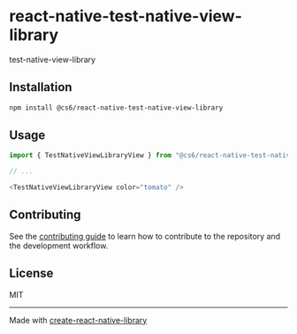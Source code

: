 # react-native-test-native-view-library

test-native-view-library

## Installation

```sh
npm install @cs6/react-native-test-native-view-library
```

## Usage

```js
import { TestNativeViewLibraryView } from "@cs6/react-native-test-native-view-library";

// ...

<TestNativeViewLibraryView color="tomato" />
```

## Contributing

See the [contributing guide](CONTRIBUTING.md) to learn how to contribute to the repository and the development workflow.

## License

MIT

---

Made with [create-react-native-library](https://github.com/callstack/react-native-builder-bob)
